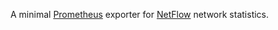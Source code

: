 A minimal [Prometheus](https://prometheus.io/) exporter for [NetFlow](https://en.wikipedia.org/wiki/NetFlow) network statistics.
